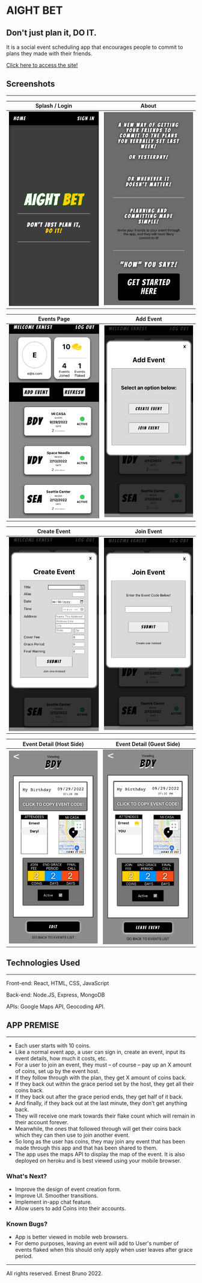 # AIGHT BET
## Don't just plan it, DO IT.

It is a social event scheduling app that encourages people to commit to plans they made with their friends.



[Click here to access the site!](https://aight-bet.herokuapp.com/)

## Screenshots
---
|Splash / Login                    |  About                   | 
|:------------------------:|:-------------:             |
![splash page](public/screenshots/Splash.png)  |  ![About](public/screenshots/About.png) |


| Events Page |  Add Event  | 
|:--------:|:-----------:|
|![Events Page](public/screenshots/EventsPage.png) | ![Add Event Modal](public/screenshots/AddEvent.png)  |

| Create Event |  Join Event  | 
|:--------:|:-----------:|
|![Create Event](public/screenshots/CreateEvent.png) | ![Join Event](public/screenshots/JoinEvent.png)  |



|  Event Detail (Host Side)  |  Event Detail (Guest Side)   |
|:------------------------:|:-------------:|
![Host Event Detail](public/screenshots/HostEventDetails.png)  |  ![User Profile](public/screenshots/GuestEventDetails.png)




## Technologies Used
---
Front-end: React, HTML, CSS, JavaScript

Back-end: Node.JS, Express, MongoDB

APIs: Google Maps API, Geocoding API.


## APP PREMISE
-----------

- Each user starts with 10 coins. 
- Like a normal event app, a user can sign in, create an event, input its event details, how much it costs, etc. 
- For a user to join an event, they must – of course – pay up an X amount of coins, set up by the event host. 
- If they follow through with the plan, they get X amount of coins back. 
- If they back out within the grace period set by the host, they get all their coins back. 
- If they back out after the grace period ends, they get half of it back. 
- And finally, if they back out at the last minute, they don’t get anything back. 
- They will receive one mark towards their flake count which will remain in their account forever. 
- Meanwhile, the ones that followed through will get their coins back which they can then use to join another event. 
- So long as the user has coins, they may join any event that has been made through this app and that has been shared to them.
- The app uses the maps API to display the map of the event. It is also deployed on heroku and is best viewed using your mobile browser. 

### What's Next?
- Improve the design of event creation form.
- Improve UI. Smoother transitions.
- Implement in-app chat feature.
- Allow users to add Coins into their accounts.


### Known Bugs?
- App is better viewed in mobile web browsers.
- For demo purposes, leaving an event will add to User's number of events flaked when this should only apply when user leaves after grace period.


---
All rights reserved. Ernest Bruno 2022.
